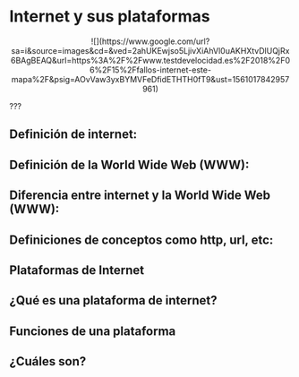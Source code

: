 # Internet y sus plataformas
<p align="center">
![](https://www.google.com/url?sa=i&source=images&cd=&ved=2ahUKEwjso5LjivXiAhVl0uAKHXtvDlUQjRx6BAgBEAQ&url=https%3A%2F%2Fwww.testdevelocidad.es%2F2018%2F06%2F15%2Ffallos-internet-este-mapa%2F&psig=AOvVaw3yxBYMVFeDfidETHTH0fT9&ust=1561017842957961) 
  
  ???
  
## Definición de internet:

## Definición de la World Wide Web (WWW):

## Diferencia entre internet y la World Wide Web (WWW):

## Definiciones de conceptos como http, url, etc:

## Plataformas de Internet

## ¿Qué es una plataforma de internet?

## Funciones de una plataforma

## ¿Cuáles son?
